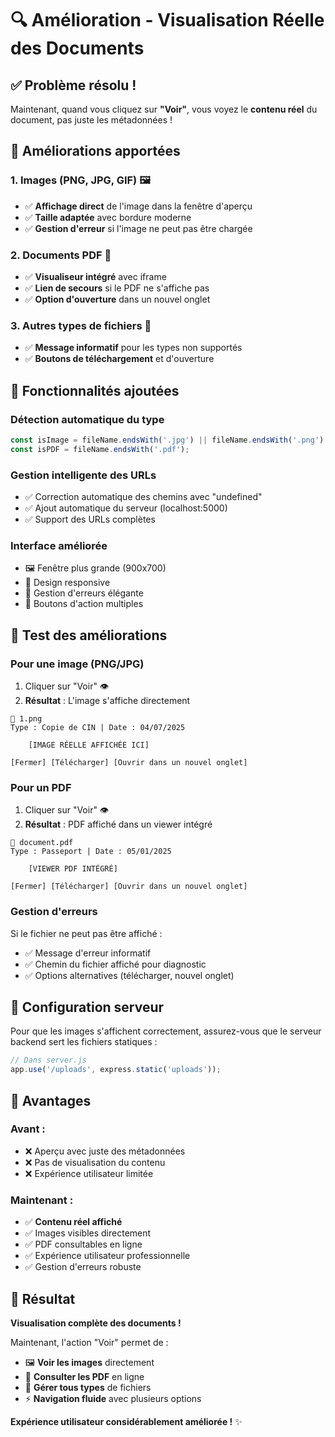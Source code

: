 # 🔍 Amélioration - Visualisation Réelle des Documents

## ✅ Problème résolu !

Maintenant, quand vous cliquez sur **"Voir"**, vous voyez le **contenu réel** du document, pas juste les métadonnées !

## 🎯 Améliorations apportées

### 1. **Images (PNG, JPG, GIF)** 🖼️
- ✅ **Affichage direct** de l'image dans la fenêtre d'aperçu
- ✅ **Taille adaptée** avec bordure moderne
- ✅ **Gestion d'erreur** si l'image ne peut pas être chargée

### 2. **Documents PDF** 📄
- ✅ **Visualiseur intégré** avec iframe
- ✅ **Lien de secours** si le PDF ne s'affiche pas
- ✅ **Option d'ouverture** dans un nouvel onglet

### 3. **Autres types de fichiers** 📎
- ✅ **Message informatif** pour les types non supportés
- ✅ **Boutons de téléchargement** et d'ouverture

## 🔧 Fonctionnalités ajoutées

### **Détection automatique du type** 
```javascript
const isImage = fileName.endsWith('.jpg') || fileName.endsWith('.png') || ...
const isPDF = fileName.endsWith('.pdf');
```

### **Gestion intelligente des URLs**
- ✅ Correction automatique des chemins avec "undefined"
- ✅ Ajout automatique du serveur (localhost:5000)
- ✅ Support des URLs complètes

### **Interface améliorée**
- 🖼️ Fenêtre plus grande (900x700)
- 📱 Design responsive 
- 🎨 Gestion d'erreurs élégante
- 🔘 Boutons d'action multiples

## 🧪 Test des améliorations

### **Pour une image (PNG/JPG)**
1. Cliquer sur "Voir" 👁️
2. **Résultat** : L'image s'affiche directement
```
📄 1.png
Type : Copie de CIN | Date : 04/07/2025

    [IMAGE RÉELLE AFFICHÉE ICI]

[Fermer] [Télécharger] [Ouvrir dans un nouvel onglet]
```

### **Pour un PDF**
1. Cliquer sur "Voir" 👁️  
2. **Résultat** : PDF affiché dans un viewer intégré
```
📄 document.pdf
Type : Passeport | Date : 05/01/2025

    [VIEWER PDF INTÉGRÉ]

[Fermer] [Télécharger] [Ouvrir dans un nouvel onglet]
```

### **Gestion d'erreurs**
Si le fichier ne peut pas être affiché :
- ✅ Message d'erreur informatif
- ✅ Chemin du fichier affiché pour diagnostic
- ✅ Options alternatives (télécharger, nouvel onglet)

## 🔗 Configuration serveur

Pour que les images s'affichent correctement, assurez-vous que le serveur backend sert les fichiers statiques :

```javascript
// Dans server.js
app.use('/uploads', express.static('uploads'));
```

## 🎯 Avantages

### **Avant** :
- ❌ Aperçu avec juste des métadonnées
- ❌ Pas de visualisation du contenu
- ❌ Expérience utilisateur limitée

### **Maintenant** :
- ✅ **Contenu réel affiché**
- ✅ Images visibles directement
- ✅ PDF consultables en ligne
- ✅ Expérience utilisateur professionnelle
- ✅ Gestion d'erreurs robuste

## 🎉 Résultat

**Visualisation complète des documents !**

Maintenant, l'action "Voir" permet de :
- 🖼️ **Voir les images** directement
- 📄 **Consulter les PDF** en ligne
- 📎 **Gérer tous types** de fichiers
- ⚡ **Navigation fluide** avec plusieurs options

**Expérience utilisateur considérablement améliorée !** ✨ 